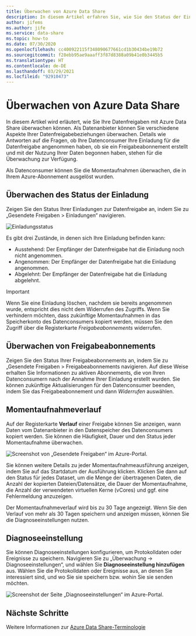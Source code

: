 ```yaml
---
title: Überwachen von Azure Data Share
description: In diesem Artikel erfahren Sie, wie Sie den Status der Einladung, Freigabeabonnements und den Momentaufnahmeverlauf in Azure Data Share überwachen.
author: jifems
ms.author: jife
ms.service: data-share
ms.topic: how-to
ms.date: 07/30/2020
ms.openlocfilehash: cc400922115f348090677661cd1b30434be19b72
ms.sourcegitcommit: f28ebb95ae9aaaff3f87d8388a09b41e0b3445b5
ms.translationtype: HT
ms.contentlocale: de-DE
ms.lasthandoff: 03/29/2021
ms.locfileid: "92910473"
---
```

# <a name="monitor-azure-data-share"></a>Überwachen von Azure Data Share  

In diesem Artikel wird erläutert, wie Sie Ihre Datenfreigaben mit Azure Data Share überwachen können. Als Datenanbieter können Sie verschiedene Aspekte Ihrer Datenfreigabebeziehungen überwachen. Details wie Antworten auf die Fragen, ob Ihre Datenconsumer Ihre Einladung für die Datenfreigabe angenommen haben, ob sie ein Freigabeabonnement erstellt und mit der Nutzung Ihrer Daten begonnen haben, stehen für die Überwachung zur Verfügung. 

Als Datenconsumer können Sie die Momentaufnahmen überwachen, die in Ihrem Azure-Abonnement ausgelöst wurden. 

## <a name="monitor-invitation-status"></a>Überwachen des Status der Einladung

Zeigen Sie den Status Ihrer Einladungen zur Datenfreigabe an, indem Sie zu „Gesendete Freigaben > Einladungen“ navigieren. 

![Einladungsstatus](./media/invitation-status.png "Einladungsstatus") 

Es gibt drei Zustände, in denen sich Ihre Einladung befinden kann:

* Ausstehend: Der Empfänger der Datenfreigabe hat die Einladung noch nicht angenommen.
* Angenommen: Der Empfänger der Datenfreigabe hat die Einladung angenommen.
* Abgelehnt: Der Empfänger der Datenfreigabe hat die Einladung abgelehnt.

> [!IMPORTANT]
> Wenn Sie eine Einladung löschen, nachdem sie bereits angenommen wurde, entspricht dies nicht dem Widerrufen des Zugriffs. Wenn Sie verhindern möchten, dass zukünftige Momentaufnahmen in das Speicherkonto des Datenconsumers kopiert werden, müssen Sie den Zugriff über die Registerkarte *Freigabeabonnements* widerrufen. 

## <a name="monitor-share-subscriptions"></a>Überwachen von Freigabeabonnements

Zeigen Sie den Status Ihrer Freigabeabonnements an, indem Sie zu „Gesendete Freigaben > Freigabeabonnements navigieren. Auf diese Weise erhalten Sie Informationen zu aktiven Abonnements, die von Ihren Datenconsumern nach der Annahme Ihrer Einladung erstellt wurden. Sie können zukünftige Aktualisierungen für den Datenconsumer beenden, indem Sie das Freigabeabonnement und dann *Widerrufen* auswählen. 

## <a name="snapshot-history"></a>Momentaufnahmeverlauf 

Auf der Registerkarte **Verlauf** einer Freigabe können Sie anzeigen, wann Daten vom Datenanbieter in den Datenspeicher des Datenconsumers kopiert werden. Sie können die Häufigkeit, Dauer und den Status jeder Momentaufnahme überwachen. 

![Screenshot von „Gesendete Freigaben“ im Azure-Portal.](./media/sent-shares.png "Momentaufnahmeverlauf") 

Sie können weitere Details zu jeder Momentaufnahmeausführung anzeigen, indem Sie auf das Startdatum der Ausführung klicken. Klicken Sie dann auf den Status für jedes Dataset, um die Menge der übertragenen Daten, die Anzahl der kopierten Dateien/Datensätze, die Dauer der Momentaufnahme, die Anzahl der verwendeten virtuellen Kerne (vCores) und ggf. eine Fehlermeldung anzuzeigen. 

Der Momentaufnahmeverlauf wird bis zu 30 Tage angezeigt. Wenn Sie den Verlauf von mehr als 30 Tagen speichern und anzeigen müssen, können Sie die Diagnoseeinstellungen nutzen.

## <a name="diagnostic-setting"></a>Diagnoseeinstellung

Sie können Diagnoseeinstellungen konfigurieren, um Protokolldaten oder Ereignisse zu speichern. Navigieren Sie zu „Überwachung -> Diagnoseeinstellungen“, und wählen Sie **Diagnoseeinstellung hinzufügen** aus. Wählen Sie die Protokolldaten oder Ereignisse aus, an denen Sie interessiert sind, und wo Sie sie speichern bzw. wohin Sie sie senden möchten. 

![Screenshot der Seite „Diagnoseeinstellungen“ im Azure-Portal.](./media/diagnostic-settings.png "Diagnoseeinstellungen") 

## <a name="next-steps"></a>Nächste Schritte 

Weitere Informationen zur [Azure Data Share-Terminologie](terminology.md)